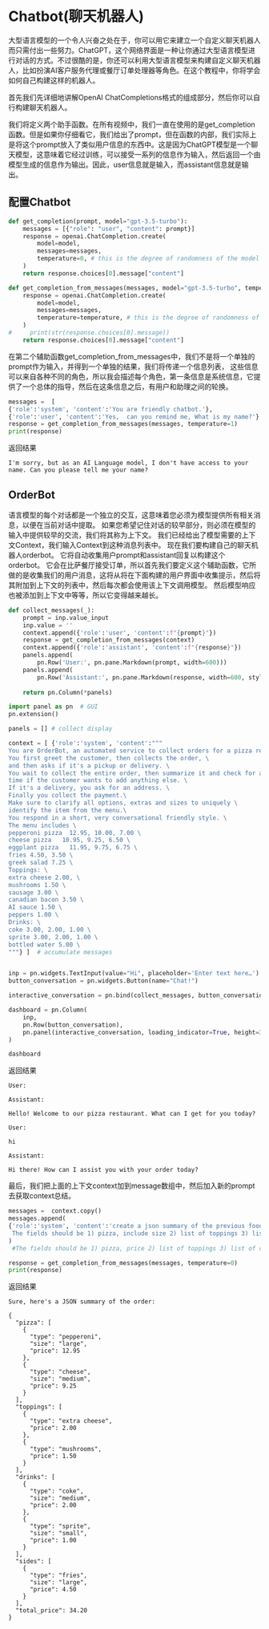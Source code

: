 # Chatbot(聊天机器人)

大型语言模型的一个令人兴奋之处在于，你可以用它来建立一个自定义聊天机器人而只需付出一些努力。ChatGPT，这个网络界面是一种让你通过大型语言模型进行对话的方式。不过很酷的是，你还可以利用大型语言模型来构建自定义聊天机器人，比如扮演AI客户服务代理或餐厅订单处理器等角色。在这个教程中，你将学会如何自己构建这样的机器人。

首先我们先详细地讲解OpenAI ChatCompletions格式的组成部分，然后你可以自行构建聊天机器人。

我们将定义两个助手函数。在所有视频中，我们一直在使用的是get_completion函数。但是如果你仔细看它，我们给出了prompt，但在函数的内部，我们实际上是将这个prompt放入了类似用户信息的东西中。这是因为ChatGPT模型是一个聊天模型，这意味着它经过训练，可以接受一系列的信息作为输入，然后返回一个由模型生成的信息作为输出。因此，user信息就是输入，而assistant信息就是输出。

## 配置Chatbot

``` python
def get_completion(prompt, model="gpt-3.5-turbo"):
    messages = [{"role": "user", "content": prompt}]
    response = openai.ChatCompletion.create(
        model=model,
        messages=messages,
        temperature=0, # this is the degree of randomness of the model's output
    )
    return response.choices[0].message["content"]

def get_completion_from_messages(messages, model="gpt-3.5-turbo", temperature=0):
    response = openai.ChatCompletion.create(
        model=model,
        messages=messages,
        temperature=temperature, # this is the degree of randomness of the model's output
    )
#     print(str(response.choices[0].message))
    return response.choices[0].message["content"]

```

在第二个辅助函数get_completion_from_messages中，我们不是将一个单独的prompt作为输入，并得到一个单独的结果，我们将传递一个信息列表，
这些信息可以来自各种不同的角色，所以我会描述每个角色，第一条信息是系统信息，它提供了一个总体的指导，然后在这条信息之后，有用户和助理之间的轮换。


```python
messages =  [  
{'role':'system', 'content':'You are friendly chatbot.'},    
{'role':'user', 'content':'Yes,  can you remind me, What is my name?'}  ]
response = get_completion_from_messages(messages, temperature=1)
print(response)
```
返回结果

```
I'm sorry, but as an AI Language model, I don't have access to your name. Can you please tell me your name?
```





## OrderBot
语言模型的每个对话都是一个独立的交互，这意味着您必须为模型提供所有相关消息，以便在当前对话中提取。 如果您希望记住对话的较早部分，则必须在模型的输入中提供较早的交流，我们将其称为上下文。 我们已经给出了模型需要的上下文Context，我们输入Context到这种消息列表中。 现在我们要构建自己的聊天机器人orderbot。 它将自动收集用户prompt和assistant回复以构建这个orderbot。 它会在比萨餐厅接受订单，所以首先我们要定义这个辅助函数，它所做的是收集我们的用户消息，这将从将在下面构建的用户界面中收集提示，然后将其附加到上下文的列表中，然后每次都会使用该上下文调用模型。 然后模型响应也被添加到上下文中等等，所以它变得越来越长。

```python
def collect_messages(_):
    prompt = inp.value_input
    inp.value = ''
    context.append({'role':'user', 'content':f"{prompt}"})
    response = get_completion_from_messages(context) 
    context.append({'role':'assistant', 'content':f"{response}"})
    panels.append(
        pn.Row('User:', pn.pane.Markdown(prompt, width=600)))
    panels.append(
        pn.Row('Assistant:', pn.pane.Markdown(response, width=600, style={'background-color': '#F6F6F6'})))
 
    return pn.Column(*panels)

```


```python
import panel as pn  # GUI
pn.extension()

panels = [] # collect display 

context = [ {'role':'system', 'content':"""
You are OrderBot, an automated service to collect orders for a pizza restaurant. \
You first greet the customer, then collects the order, \
and then asks if it's a pickup or delivery. \
You wait to collect the entire order, then summarize it and check for a final \
time if the customer wants to add anything else. \
If it's a delivery, you ask for an address. \
Finally you collect the payment.\
Make sure to clarify all options, extras and sizes to uniquely \
identify the item from the menu.\
You respond in a short, very conversational friendly style. \
The menu includes \
pepperoni pizza  12.95, 10.00, 7.00 \
cheese pizza   10.95, 9.25, 6.50 \
eggplant pizza   11.95, 9.75, 6.75 \
fries 4.50, 3.50 \
greek salad 7.25 \
Toppings: \
extra cheese 2.00, \
mushrooms 1.50 \
sausage 3.00 \
canadian bacon 3.50 \
AI sauce 1.50 \
peppers 1.00 \
Drinks: \
coke 3.00, 2.00, 1.00 \
sprite 3.00, 2.00, 1.00 \
bottled water 5.00 \
"""} ]  # accumulate messages


inp = pn.widgets.TextInput(value="Hi", placeholder='Enter text here…')
button_conversation = pn.widgets.Button(name="Chat!")

interactive_conversation = pn.bind(collect_messages, button_conversation)

dashboard = pn.Column(
    inp,
    pn.Row(button_conversation),
    pn.panel(interactive_conversation, loading_indicator=True, height=300),
)

dashboard

```


返回结果
```
User:

Assistant:

Hello! Welcome to our pizza restaurant. What can I get for you today?

User:

hi

Assistant:

Hi there! How can I assist you with your order today?
```

最后，我们把上面的上下文context加到message数组中，然后加入新的prompt去获取context总结。

```python
messages =  context.copy()
messages.append(
{'role':'system', 'content':'create a json summary of the previous food order. Itemize the price for each item\
 The fields should be 1) pizza, include size 2) list of toppings 3) list of drinks, include size   4) list of sides include size  5)total price '},    
)
 #The fields should be 1) pizza, price 2) list of toppings 3) list of drinks, include size include price  4) list of sides include size include price, 5)total price '},    

response = get_completion_from_messages(messages, temperature=0)
print(response)

```


返回结果

```
Sure, here's a JSON summary of the order:

{
  "pizza": [
    {
      "type": "pepperoni",
      "size": "large",
      "price": 12.95
    },
    {
      "type": "cheese",
      "size": "medium",
      "price": 9.25
    }
  ],
  "toppings": [
    {
      "type": "extra cheese",
      "price": 2.00
    },
    {
      "type": "mushrooms",
      "price": 1.50
    }
  ],
  "drinks": [
    {
      "type": "coke",
      "size": "medium",
      "price": 2.00
    },
    {
      "type": "sprite",
      "size": "small",
      "price": 1.00
    }
  ],
  "sides": [
    {
      "type": "fries",
      "size": "large",
      "price": 4.50
    }
  ],
  "total_price": 34.20
}

```

